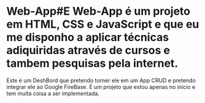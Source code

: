 # Web-App#E Web-App é um projeto em HTML, CSS e JavaScript e que eu me disponho a aplicar técnicas adiquiridas através de cursos e tambem pesquisas pela internet.
Este é um DeshBord que pretendo torner ele em um App CRUD e pretendo integrar ele ao Google FireBase. 
É um projeto que estou apenas no início e tem muita coisa a ser implementada.
